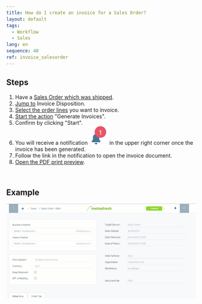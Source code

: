 ```yaml
---
title: How do I create an invoice for a Sales Order?
layout: default
tags:
  - Workflow
  - Sales
lang: en
sequence: 40
ref: invoice_salesorder
---
```


## Steps

1. Have a [Sales Order which was shipped](Ship_SalesOrder).
1. [Jump to](JumptoviaSidebar) Invoice Disposition.
1. [Select the order lines](RecordSelection) you want to invoice.
1. [Start the action](StartAction) "Generate Invoices".
1. Confirm by clicking "Start".
1. You will receive a notification ![](assets/NotificationBell_WebUI.png) in the upper right corner once the invoice has been generated.
1. Follow the link in the notification to open the invoice document.
1. [Open the PDF print preview](PrintPreview).
<br>

## Example

![](assets/salesorderinvoice.gif)

